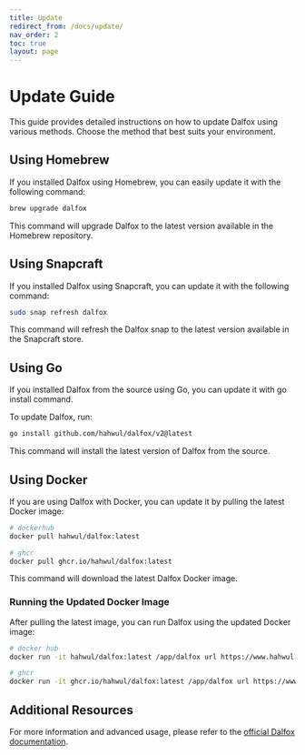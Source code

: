 ```yaml
---
title: Update
redirect_from: /docs/update/
nav_order: 2
toc: true
layout: page
---
```


# Update Guide

This guide provides detailed instructions on how to update Dalfox using various methods. Choose the method that best suits your environment.

## Using Homebrew
If you installed Dalfox using Homebrew, you can easily update it with the following command:
```bash
brew upgrade dalfox
```
This command will upgrade Dalfox to the latest version available in the Homebrew repository.

## Using Snapcraft
If you installed Dalfox using Snapcraft, you can update it with the following command:
```bash
sudo snap refresh dalfox
```
This command will refresh the Dalfox snap to the latest version available in the Snapcraft store.

## Using Go
If you installed Dalfox from the source using Go, you can update it with go install command.

To update Dalfox, run:
```bash
go install github.com/hahwul/dalfox/v2@latest
```
This command will install the latest version of Dalfox from the source.

## Using Docker
If you are using Dalfox with Docker, you can update it by pulling the latest Docker image:
```bash
# dockerhub
docker pull hahwul/dalfox:latest

# ghcr
docker pull ghcr.io/hahwul/dalfox:latest
```
This command will download the latest Dalfox Docker image.

### Running the Updated Docker Image
After pulling the latest image, you can run Dalfox using the updated Docker image:

```bash
# docker hub
docker run -it hahwul/dalfox:latest /app/dalfox url https://www.hahwul.com

# ghcr
docker run -it ghcr.io/hahwul/dalfox:latest /app/dalfox url https://www.hahwul.com
```

## Additional Resources
For more information and advanced usage, please refer to the [official Dalfox documentation](https://github.com/hahwul/dalfox).
